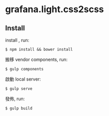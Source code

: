 # grafana.light.css2scss

## Install

install , run:

```
$ npm install && bower install
```

搬移 vendor components, run:

```
$ gulp components
```

啟動 local server:

```
$ gulp serve
```

發佈, run:

```
$ gulp build
```
